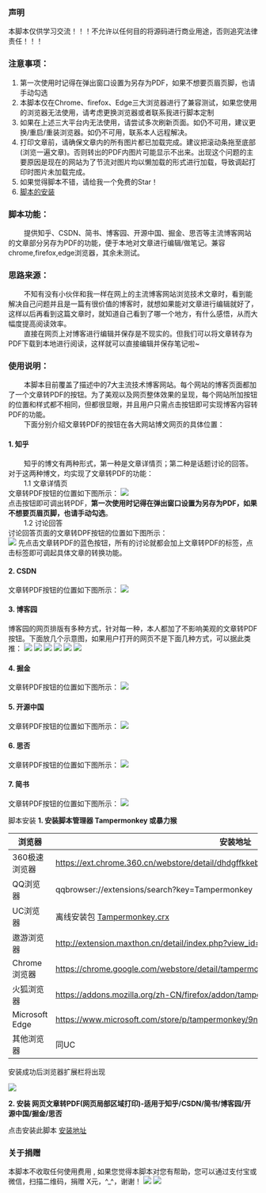 ### 声明
本脚本仅供学习交流！！！不允许以任何目的将源码进行商业用途，否则追究法律责任！！！
### 注意事项：
1. 第一次使用时记得在弹出窗口设置为另存为PDF，如果不想要页眉页脚，也请手动勾选
2. 本脚本仅在Chrome、firefox、Edge三大浏览器进行了兼容测试，如果您使用的浏览器无法使用，请考虑更换浏览器或者联系我进行脚本定制
3. 如果在上述三大平台内无法使用，请尝试多次刷新页面。如仍不可用，建议更换/重启/重装浏览器。如仍不可用，联系本人远程解决。
4. 打印文章前，请确保文章内的所有图片都已加载完成。建议把滚动条拖至底部(浏览一遍文章)。否则转出的PDF内图片可能显示不出来。出现这个问题的主要原因是现在的网站为了节流对图片均以懒加载的形式进行加载，导致调起打印时图片未加载完成。
5. 如果觉得脚本不错，请给我一个免费的Star！
6. [脚本的安装](#scriptuse)
### 脚本功能：
&nbsp;&nbsp;&nbsp;&nbsp;&nbsp;&nbsp;&nbsp;&nbsp;提供知乎、CSDN、简书、博客园、开源中国、掘金、思否等主流博客网站的文章部分另存为PDF的功能，便于本地对文章进行编辑/做笔记。兼容chrome,firefox,edge浏览器，其余未测试。
### 思路来源：
&nbsp;&nbsp;&nbsp;&nbsp;&nbsp;&nbsp;&nbsp;&nbsp;不知有没有小伙伴和我一样在网上的主流博客网站浏览技术文章时，看到能解决自己问题并且是一篇有很价值的博客时，就想如果能对文章进行编辑就好了，这样以后再看到这篇文章时，就知道自己看到了哪一个地方，有什么感悟，从而大幅度提高阅读效率。  
&nbsp;&nbsp;&nbsp;&nbsp;&nbsp;&nbsp;&nbsp;&nbsp;直接在网页上对博客进行编辑并保存是不现实的。但我们可以将文章转存为PDF下载到本地进行阅读，这样就可以直接编辑并保存笔记啦~
### 使用说明：
&nbsp;&nbsp;&nbsp;&nbsp;&nbsp;&nbsp;&nbsp;&nbsp;本脚本目前覆盖了描述中的7大主流技术博客网站。每个网站的博客页面都加了一个文章转PDF的按钮。为了美观以及网页整体效果的呈现，每个网站所加按钮的位置和样式都不相同，但都很显眼，并且用户只需点击按钮即可实现博客内容转PDF的功能。  
&nbsp;&nbsp;&nbsp;&nbsp;&nbsp;&nbsp;&nbsp;&nbsp;下面分别介绍文章转PDF的按钮在各大网站博文网页的具体位置：     
#### 1. 知乎        
   &nbsp;&nbsp;&nbsp;&nbsp;&nbsp;&nbsp;&nbsp;&nbsp;知乎的博文有两种形式，第一种是文章详情页；第二种是话题讨论的回答。对于这两种博文，均实现了文章转PDF的功能：  
   &nbsp;&nbsp;&nbsp;&nbsp;&nbsp;&nbsp;&nbsp;&nbsp;1.1 文章详情页  
   文章转PDF按钮的位置如下图所示：
   ![](https://cdn.jsdelivr.net/gh/doublesweet01/BS_script@master/image/2PDF01.png)  
   点击按钮即可调出转PDF，<B>第一次使用时记得在弹出窗口设置为另存为PDF，如果不想要页眉页脚，也请手动勾选</B>。  
   &nbsp;&nbsp;&nbsp;&nbsp;&nbsp;&nbsp;&nbsp;&nbsp;1.2 讨论回答  
   讨论回答页面的文章转DPF按钮的位置如下图所示：  
   ![](https://cdn.jsdelivr.net/gh/doublesweet01/BS_script@master/image/2PDF02.png) 
   先点击文章转PDF的蓝色按钮，所有的讨论就都会加上文章转PDF的标签，点击标签即可调起具体文章的转换功能。  
#### 2. CSDN    
文章转PDF按钮的位置如下图所示：
![](https://cdn.jsdelivr.net/gh/doublesweet01/BS_script@master/image/2PDF03.png)  
#### 3. 博客园    
博客园的网页排版有多种方式，针对每一种，本人都加了不影响美观的文章转PDF按钮。下面放几个示意图，如果用户打开的网页不是下面几种方式，可以据此类推：
![](https://cdn.jsdelivr.net/gh/doublesweet01/BS_script@master/image/2PDF04.png)
![](https://cdn.jsdelivr.net/gh/doublesweet01/BS_script@master/image/2PDF05.png)
![](https://cdn.jsdelivr.net/gh/doublesweet01/BS_script@master/image/2PDF06.png)
![](https://cdn.jsdelivr.net/gh/doublesweet01/BS_script@master/image/2PDF07.png)
![](https://cdn.jsdelivr.net/gh/doublesweet01/BS_script@master/image/2PDF08.png)
![](https://cdn.jsdelivr.net/gh/doublesweet01/BS_script@master/image/2PDF09.png)  
#### 4. 掘金    
文章转PDF按钮的位置如下图所示：
![](https://cdn.jsdelivr.net/gh/doublesweet01/BS_script@master/image/2PDF10.png)  
#### 5. 开源中国    
文章转PDF按钮的位置如下图所示：
![](https://cdn.jsdelivr.net/gh/doublesweet01/BS_script@master/image/2PDF11.png)  
#### 6. 思否  
文章转PDF按钮的位置如下图所示：
![](https://cdn.jsdelivr.net/gh/doublesweet01/BS_script@master/image/2PDF12.png)  
#### 7. 简书  
文章转PDF按钮的位置如下图所示：
![](https://cdn.jsdelivr.net/gh/doublesweet01/BS_script@master/image/2PDF13.png)   

<span id="scriptuse">脚本安装</span>
**1. 安装脚本管理器 Tampermonkey 或暴力猴**

|  浏览器 |  安装地址 |
| ------------ | ------------ |
|  360极速浏览器 |  https://ext.chrome.360.cn/webstore/detail/dhdgffkkebhmkfjojejmpbldmpobfkfo |
|  QQ浏览器 |  qqbrowser://extensions/search?key=Tampermonkey |
|  UC浏览器 |  离线安装包 [Tampermonkey.crx](https://open-1252026789.cos.ap-beijing.myqcloud.com/Tampermonkey.crx?q-sign-algorithm=sha1&q-ak=AKID5vs71lFeyZfPygxk2FKr00awLkM2CtH9&q-sign-time=1552783829;1552785629&q-key-time=1552783829;1552785629&q-header-list=&q-url-param-list=&q-signature=f6af0eeaa1aec2eeb91ec733010f3a55f945876d&x-cos-security-token=4ea51c804f012501a972cdb19e18a2f6560452af10001) |
|  遨游浏览器 |  http://extension.maxthon.cn/detail/index.php?view_id=1680&category_id=10 |
|  Chrome浏览器 |  https://chrome.google.com/webstore/detail/tampermonkey/dhdgffkkebhmkfjojejmpbldmpobfkfo |
|  火狐浏览器 |  https://addons.mozilla.org/zh-CN/firefox/addon/tampermonkey/ |
|  Microsoft Edge |  https://www.microsoft.com/store/p/tampermonkey/9nblggh5162s |
|  其他浏览器 |  同UC |

安装成功后浏览器扩展栏将出现

![](https://i.loli.net/2019/05/15/5cdbe9c3e025f86043.jpg)

**2. 安装 网页文章转PDF(网页局部区域打印)-适用于知乎/CSDN/简书/博客园/开源中国/掘金/思否**

点击安装此脚本 [安装地址](https://greasyfork.org/zh-CN/scripts/421429) 
### 关于捐赠
本脚本不收取任何使用费用 , 如果您觉得本脚本对您有帮助，您可以通过支付宝或微信，扫描二维码，捐赠 X元，^_^，谢谢！
![](https://cdn.jsdelivr.net/gh/doublesweet01/BS_script@master/image/zfb.jpg)
![](https://cdn.jsdelivr.net/gh/doublesweet01/BS_script@master/image/weixin.jpg)


   
   
